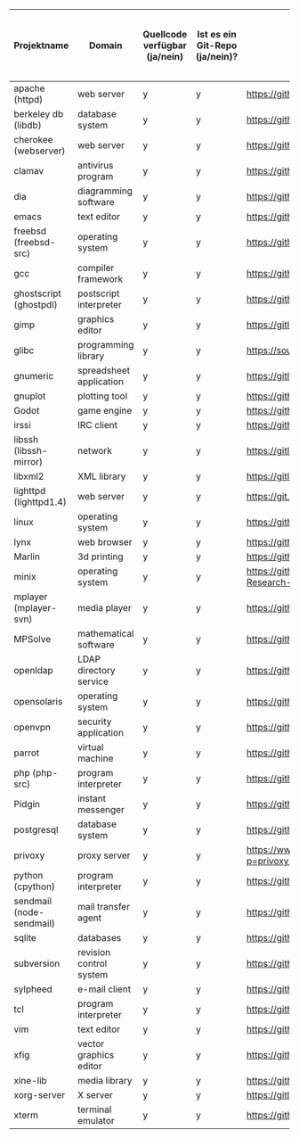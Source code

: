 Projektname | Domain | Quellcode verfügbar (ja/nein) | Ist es ein Git-Repo (ja/nein)? | Repo URL | Klon-URL | Anzahl der Commits in der Commit-History
---|---|---|---|---|---|---
apache (httpd) | web server | y | y | https://github.com/apache/httpd | https://github.com/apache/httpd.git |  32.927
berkeley db (libdb) | database system | y | y | https://github.com/berkeleydb/libdb | https://github.com/berkeleydb/libdb.git | 7
cherokee (webserver) | web server | y | y | https://github.com/cherokee/webserver | https://github.com/cherokee/webserver.git | 5.853
clamav | antivirus program | y | y | https://github.com/Cisco-Talos/clamav | https://github.com/Cisco-Talos/clamav.git | 10.656
dia | diagramming software | y | y | https://github.com/GNOME/dia | https://github.com/GNOME/dia.git | 6.666
emacs | text editor | y | y | https://github.com/emacs-mirror/emacs | https://github.com/emacs-mirror/emacs.git | 153.926
freebsd (freebsd-src) | operating system | y | y | https://github.com/freebsd/freebsd-src | https://github.com/freebsd/freebsd-src.git | 271.937
gcc | compiler framework | y | y | https://github.com/gcc-mirror/gcc | https://github.com/gcc-mirror/gcc.git | 191.255
ghostscript (ghostpdl) | postscript interpreter | y | y | https://github.com/ArtifexSoftware/ghostpdl | https://github.com/ArtifexSoftware/ghostpdl.git | 22.137
gimp | graphics editor | y | y | https://gitlab.gnome.org/GNOME/gimp | https://gitlab.gnome.org/GNOME/gimp.git | 47.782
glibc | programming library | y | y | https://sourceware.org/git/?p=glibc.git | https://sourceware.org/git/glibc.git | 38.318
gnumeric | spreadsheet application | y | y | https://gitlab.gnome.org/GNOME/gnumeric | https://gitlab.gnome.org/GNOME/gnumeric.git | 24.134
gnuplot | plotting tool | y | y | https://github.com/gnuplot/gnuplot | https://github.com/gnuplot/gnuplot.git | 11.748
Godot | game engine | y | y | https://github.com/godotengine/godot | https://github.com/godotengine/godot.git | 40.742
irssi | IRC client | y | y | https://github.com/irssi/irssi | https://github.com/irssi/irssi.git | 6.346
libssh (libssh-mirror) | network | y | y | https://gitlab.com/libssh/libssh-mirror | https://gitlab.com/libssh/libssh-mirror.git | 5.349
libxml2 | XML library | y | y | https://gitlab.gnome.org/GNOME/libxml2 | https://gitlab.gnome.org/GNOME/libxml2.git | 5.130
lighttpd (lighttpd1.4) | web server | y | y | https://git.lighttpd.net/lighttpd/lighttpd1.4 | https://git.lighttpd.net/lighttpd/lighttpd1.4.git | 4.431
linux | operating system | y | y | https://github.com/torvalds/linux | https://github.com/torvalds/linux.git | 1.072.142
lynx | web browser | y | y | https://github.com/lynx/lynx | https://github.com/lynx/lynx.git | 125
Marlin | 3d printing | y | y | https://github.com/MarlinFirmware/Marlin | https://github.com/MarlinFirmware/Marlin.git | 19.258
minix | operating system | y | y | https://github.com/Stichting-MINIX-Research-Foundation/minix | https://github.com/Stichting-MINIX-Research-Foundation/minix.git | 7.153
mplayer (mplayer-svn) | media player | y | y | https://github.com/pigoz/mplayer-svn | https://github.com/pigoz/mplayer-svn.git | 37.992
MPSolve | mathematical software | y | y | https://github.com/robol/MPSolve | https://github.com/robol/MPSolve.git | 1.773
openldap | LDAP directory service | y | y | https://github.com/openldap/openldap | https://github.com/openldap/openldap.git | 23.928
opensolaris | operating system | y | y | https://github.com/kofemann/opensolaris | https://github.com/kofemann/opensolaris.git | 11.422
openvpn | security application | y | y | https://github.com/OpenVPN/openvpn | https://github.com/OpenVPN/openvpn.git | 3.118
parrot | virtual machine | y | y | https://github.com/parrot/parrot | https://github.com/parrot/parrot.git | 49.989
php (php-src) | program interpreter | y | y | https://github.com/php/php-src | https://github.com/php/php-src.git | 127.609
Pidgin | instant messenger | y | y | https://github.com/Intika-Pidgin/Pidgin | https://github.com/Intika-Pidgin/Pidgin.git | 40.097
postgresql | database system | y | y | https://github.com/postgres/postgres | https://github.com/postgres/postgres.git | 52.881
privoxy | proxy server | y | y | https://www.privoxy.org/gitweb/?p=privoxy.git;a=summary | https://www.privoxy.org/git/privoxy.git | 7.558
python (cpython) | program interpreter | y | y | https://github.com/python/cpython | https://github.com/python/cpython.git | 112.096
sendmail (node-sendmail) | mail transfer agent | y | y | https://github.com/guileen/node-sendmail | https://github.com/guileen/node-sendmail.git | 86
sqlite | databases | y | y | https://github.com/smparkes/sqlite | https://github.com/smparkes/sqlite.git | 8.664
subversion | revision control system | y | y | https://github.com/apache/subversion | https://github.com/apache/subversion.git | 60.030
sylpheed | e-mail client | y | y | https://github.com/jan0sch/sylpheed | https://github.com/jan0sch/sylpheed.git | 2.682
tcl | program interpreter | y | y | https://github.com/tcltk/tcl | https://github.com/tcltk/tcl.git | 24.396
vim | text editor | y | y | https://github.com/vim/vim | https://github.com/vim/vim.git | 15.274
xfig | vector graphics editor | y | y | https://github.com/hhoeflin/xfig | https://github.com/hhoeflin/xfig.git | 9
xine-lib | media library | y | y | https://github.com/rpmfusion/xine-lib | https://github.com/rpmfusion/xine-lib.git | 114
xorg-server | X server | y | y | https://gitlab.freedesktop.org/xorg/xserver | https://gitlab.freedesktop.org/xorg/xserver.git | 17.786
xterm | terminal emulator | y | y | https://github.com/Maximus5/xterm | https://github.com/Maximus5/xterm.git | 112
